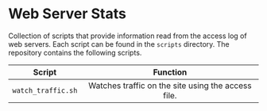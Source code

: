 # Web Server Stats
Collection of scripts that provide information read from the access log of web servers.
Each script can be found in the `scripts` directory.
The repository contains the following scripts.

|Script|Function
|:---:|:---:
`watch_traffic.sh`|Watches traffic on the site using the access file.
